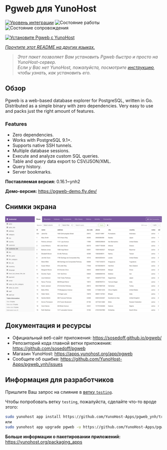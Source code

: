 <!--
Важно: этот README был автоматически сгенерирован <https://github.com/YunoHost/apps/tree/master/tools/readme_generator>
Он НЕ ДОЛЖЕН редактироваться вручную.
-->

# Pgweb для YunoHost

[![Уровень интеграции](https://dash.yunohost.org/integration/pgweb.svg)](https://ci-apps.yunohost.org/ci/apps/pgweb/) ![Состояние работы](https://ci-apps.yunohost.org/ci/badges/pgweb.status.svg) ![Состояние сопровождения](https://ci-apps.yunohost.org/ci/badges/pgweb.maintain.svg)

[![Установите Pgweb с YunoHost](https://install-app.yunohost.org/install-with-yunohost.svg)](https://install-app.yunohost.org/?app=pgweb)

*[Прочтите этот README на других языках.](./ALL_README.md)*

> *Этот пакет позволяет Вам установить Pgweb быстро и просто на YunoHost-сервер.*  
> *Если у Вас нет YunoHost, пожалуйста, посмотрите [инструкцию](https://yunohost.org/install), чтобы узнать, как установить его.*

## Обзор

Pgweb is a web-based database explorer for PostgreSQL, written in Go. Distributed as a simple binary with zero dependencies. Very easy to use and packs just the right amount of features.

### Features

- Zero dependencies.
- Works with PostgreSQL 9.1+.
- Supports native SSH tunnels.
- Multiple database sessions.
- Execute and analyze custom SQL queries.
- Table and query data export to CSV/JSON/XML.
- Query history.
- Server bookmarks.


**Поставляемая версия:** 0.16.1~ynh2

**Демо-версия:** <https://pgweb-demo.fly.dev/>

## Снимки экрана

![Снимок экрана Pgweb](./doc/screenshots/screenshot.png)

## Документация и ресурсы

- Официальный веб-сайт приложения: <https://sosedoff.github.io/pgweb/>
- Репозиторий кода главной ветки приложения: <https://github.com/sosedoff/pgweb>
- Магазин YunoHost: <https://apps.yunohost.org/app/pgweb>
- Сообщите об ошибке: <https://github.com/YunoHost-Apps/pgweb_ynh/issues>

## Информация для разработчиков

Пришлите Ваш запрос на слияние в [ветку `testing`](https://github.com/YunoHost-Apps/pgweb_ynh/tree/testing).

Чтобы попробовать ветку `testing`, пожалуйста, сделайте что-то вроде этого:

```bash
sudo yunohost app install https://github.com/YunoHost-Apps/pgweb_ynh/tree/testing --debug
или
sudo yunohost app upgrade pgweb -u https://github.com/YunoHost-Apps/pgweb_ynh/tree/testing --debug
```

**Больше информации о пакетировании приложений:** <https://yunohost.org/packaging_apps>
